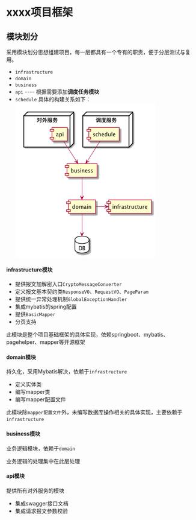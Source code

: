 # xxxx项目框架

## 模块划分

采用模块划分思想组建项目，每一层都具有一个专有的职责，便于分层测试与复用。

- `infrastructure`
- `domain`
- `business`
- `api`
---- 根据需要添加**调度任务模块**
- `schedule`
具体的构建关系如下：
![构件图](./docs/构建图.png)
#### infrastructure模块

- 提供报文加解密入口`CryptoMessageConverter`
- 定义报文基本契约类`ResponseVO`、`RequestVO`、`PageParam`
- 提供统一异常处理机制`GlobalExceptionHandler`
- 集成mybatis的spring配置
- 提供`BasicMapper`
- 分页支持

此模块是整个项目基础框架的具体实现，依赖springboot、mybatis、pagehelper、mapper等开源框架

####  domain模块

持久化，采用Mybatis解决，依赖于`infrastructure`

- 定义实体类
- 编写mapper类
- 编写mapper配置文件

此模块除`mapper配置文件`外，未编写数据库操作相关的具体实现，主要依赖于`infrastructure`

#### business模块

业务逻辑模块，依赖于`domain`

业务逻辑的处理集中在此层处理

#### api模块

提供所有对外服务的模块

- 集成swagger接口文档
- 集成请求报文参数校验